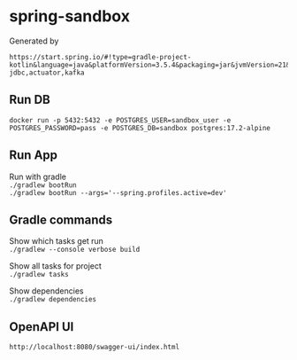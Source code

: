 # spring-sandbox

Generated by
```
https://start.spring.io/#!type=gradle-project-kotlin&language=java&platformVersion=3.5.4&packaging=jar&jvmVersion=21&groupId=com.sandbox&artifactId=sandbox&name=sandbox&description=Spring%20testing%20sandbox&packageName=com.sandbox.sandbox&dependencies=web,postgresql,devtools,flyway,data-jdbc,actuator,kafka
```

## Run DB
```
docker run -p 5432:5432 -e POSTGRES_USER=sandbox_user -e POSTGRES_PASSWORD=pass -e POSTGRES_DB=sandbox postgres:17.2-alpine
```

## Run App
Run with gradle <br>
`./gradlew bootRun` <br>
`./gradlew bootRun --args='--spring.profiles.active=dev'`

## Gradle commands
Show which tasks get run <br>
`./gradlew --console verbose build`

Show all tasks for project <br>
`./gradlew tasks`

Show dependencies <br>
`./gradlew dependencies`


## OpenAPI UI
`http://localhost:8080/swagger-ui/index.html`
